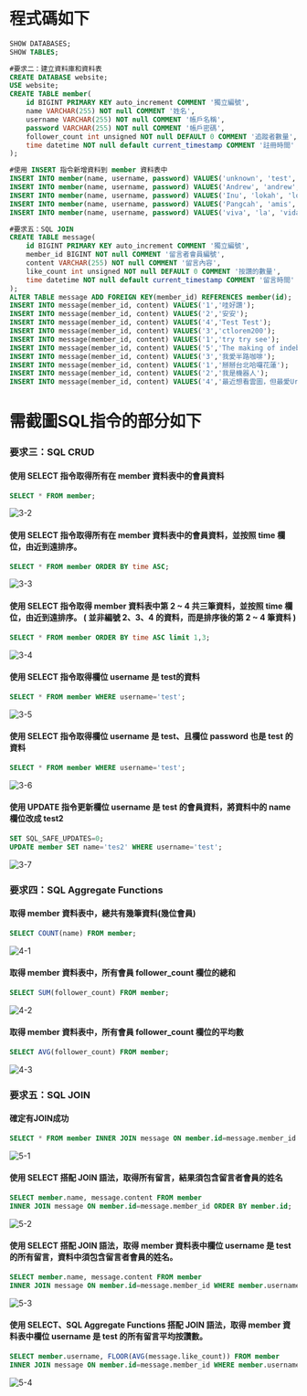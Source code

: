 # 程式碼如下
```sql
SHOW DATABASES;
SHOW TABLES;

#要求⼆：建立資料庫和資料表 
CREATE DATABASE website;
USE website;
CREATE TABLE member(
	id BIGINT PRIMARY KEY auto_increment COMMENT '獨立編號',
    name VARCHAR(255) NOT null COMMENT '姓名',
	username VARCHAR(255) NOT null COMMENT '帳戶名稱',
    password VARCHAR(255) NOT null COMMENT '帳戶密碼',
    follower_count int unsigned NOT null DEFAULT 0 COMMENT '追蹤者數量',
    time datetime NOT null default current_timestamp COMMENT '註冊時間'
);

#使⽤ INSERT 指令新增資料到 member 資料表中
INSERT INTO member(name, username, password) VALUES('unknown', 'test', 'test');
INSERT INTO member(name, username, password) VALUES('Andrew', 'andrew', 'andrew123');
INSERT INTO member(name, username, password) VALUES('Inu', 'lokah', 'lokah123');
INSERT INTO member(name, username, password) VALUES('Pangcah', 'amis', 'amis123');
INSERT INTO member(name, username, password) VALUES('viva', 'la', 'vida');

#要求五：SQL JOIN
CREATE TABLE message(
	id BIGINT PRIMARY KEY auto_increment COMMENT '獨立編號',
	member_id BIGINT NOT null COMMENT '留言者會員編號',
    content VARCHAR(255) NOT null COMMENT '留言內容',
	like_count int unsigned NOT null DEFAULT 0 COMMENT '按讚的數量',
    time datetime NOT null default current_timestamp COMMENT '留言時間'
);
ALTER TABLE message ADD FOREIGN KEY(member_id) REFERENCES member(id);
INSERT INTO message(member_id, content) VALUES('1','哇好讚');
INSERT INTO message(member_id, content) VALUES('2','安安');
INSERT INTO message(member_id, content) VALUES('4','Test Test');
INSERT INTO message(member_id, content) VALUES('3','ctlorem200');
INSERT INTO message(member_id, content) VALUES('1','try try see');
INSERT INTO message(member_id, content) VALUES('5','The making of indebted man');
INSERT INTO message(member_id, content) VALUES('3','我愛半路咖啡');
INSERT INTO message(member_id, content) VALUES('1','掰掰台北哈囉花蓮');
INSERT INTO message(member_id, content) VALUES('2','我是機器人');
INSERT INTO message(member_id, content) VALUES('4','最近想看雲圖，但最愛Ursula Le Guinㄌ');
```
# 需截圖SQL指令的部分如下
### 要求三：SQL CRUD
#### 使⽤ SELECT 指令取得所有在 member 資料表中的會員資料
```sql
SELECT * FROM member;
```
![3-2](/week5/images/3-2.png)

#### 使⽤ SELECT 指令取得所有在 member 資料表中的會員資料，並按照 time 欄位，由近到遠排序。
```sql
SELECT * FROM member ORDER BY time ASC;
```
![3-3](/week5/images/3-3.png)

#### 使⽤ SELECT 指令取得 member 資料表中第 2 ~ 4 共三筆資料，並按照 time 欄位，由近到遠排序。 ( 並非編號 2、3、4 的資料，⽽是排序後的第 2 ~ 4 筆資料 )
```sql
SELECT * FROM member ORDER BY time ASC limit 1,3;
```
![3-4](/week5/images/3-4.png)

#### 使⽤ SELECT 指令取得欄位 username 是 test的資料
```sql
SELECT * FROM member WHERE username='test';
```
![3-5](/week5/images/3-5.png)

#### 使⽤ SELECT 指令取得欄位 username 是 test、且欄位 password 也是 test 的資料
```sql
SELECT * FROM member WHERE username='test';
```
![3-6](/week5/images/3-6.png)

#### 使⽤ UPDATE 指令更新欄位 username 是 test 的會員資料，將資料中的 name 欄位改成 test2
```sql
SET SQL_SAFE_UPDATES=0;
UPDATE member SET name='tes2' WHERE username='test';
```
![3-7](/week5/images/3-7.png)

### 要求四：SQL Aggregate Functions
#### 取得 member 資料表中，總共有幾筆資料(幾位會員)
```sql
SELECT COUNT(name) FROM member;
```
![4-1](/week5/images/4-1.png)

#### 取得 member 資料表中，所有會員 follower_count 欄位的總和
```sql
SELECT SUM(follower_count) FROM member;
```
![4-2](/week5/images/4-2.png)

#### 取得 member 資料表中，所有會員 follower_count 欄位的平均數
```sql
SELECT AVG(follower_count) FROM member;
```
![4-3](/week5/images/4-3.png)

### 要求五：SQL JOIN
#### 確定有JOIN成功
```sql
SELECT * FROM member INNER JOIN message ON member.id=message.member_id ORDER BY member.id;
```
![5-1](/week5/images/5-1.png)

#### 使⽤ SELECT 搭配 JOIN 語法，取得所有留⾔，結果須包含留⾔者會員的姓名
```sql
SELECT member.name, message.content FROM member
INNER JOIN message ON member.id=message.member_id ORDER BY member.id;
```
![5-2](/week5/images/5-2.png)

#### 使⽤ SELECT 搭配 JOIN 語法，取得 member 資料表中欄位 username 是 test 的所有留⾔，資料中須包含留⾔者會員的姓名。
```sql
SELECT member.name, message.content FROM member
INNER JOIN message ON member.id=message.member_id WHERE member.username='test' ORDER BY member.id;
```
![5-3](/week5/images/5-3.png)

#### 使⽤ SELECT、SQL Aggregate Functions 搭配 JOIN 語法，取得 member 資料表中欄位 username 是 test 的所有留⾔平均按讚數。
```sql
SELECT member.username, FLOOR(AVG(message.like_count)) FROM member
INNER JOIN message ON member.id=message.member_id WHERE member.username='test'  ORDER BY member.id;
```
![5-4](/week5/images/5-4.png)




